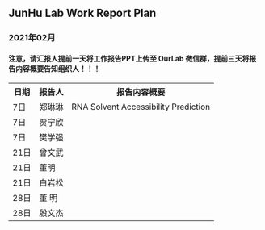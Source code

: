 
## JunHu Lab Work Report Plan

### 2021年02月



#### 注意，请汇报人提前一天将工作报告PPT上传至 OurLab 微信群，提前三天将报告内容概要告知组织人！！！
<html>
<body>

<table>
  <tr>
    <th>日期</th>
    <th>报告人</th>
    <th>报告内容概要</th>    
  </tr>
  
  <tr>
    <td>7日</td>
    <td>郑琳琳</td>
    <td>RNA Solvent Accessibility Prediction</td>
  </tr>
  
  <tr>
    <td>7日</td>
    <td>贾宁欣</td>
    <td></td>
  </tr>
  
  <tr>
    <td>7日</td>
    <td>樊学强</td>
    <td></td>
  </tr>
  
  <tr>
    <td>21日</td>
    <td>曾文武</td>
    <td></td>
  </tr>
  
   <tr>
    <td>21日</td>
    <td>董明</td>
    <td></td>
  </tr>
   <tr>
    <td>21日</td>
    <td>白岩松</td>
    <td></td>
  </tr>
  
  <tr>
    <td>28日</td>
    <td>董   明</td>
    <td></td>
  </tr>
  
  <tr>
    <td>28日</td>
    <td>殷文杰</td>
    <td></td>
  </tr>
  
  
  
</table>
</body>
</html>

